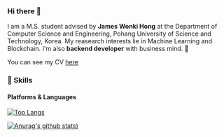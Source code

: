 ### Hi there 👋


<p>
  I am a M.S. student advised by <b>James Wonki Hong</b> at the Department of Computer Science and Engineering, Pohang University of Science and Technology, Korea.
  My reasearch interests lie in Machine Learning and Blockchain. I'm also <b>backend developer</b> with business mind. 🚀
</p>

You can see my CV [here](https://jshan94.github.io/)



### 💪 Skills
#### Platforms & Languages

[![Top Langs](https://github-readme-stats.vercel.app/api/top-langs/?username=JSHan94&layout=compact)](https://github.com/JSHan94/JSHan94)

[![Anurag's github stats](https://github-readme-stats.vercel.app/api?username=JSHan94&show_icons=true&theme=radical))](https://github.com/anuraghazra/github-readme-stats)
